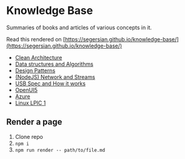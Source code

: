 # Knowledge Base

Summaries of books and articles of various concepts in it.

Read this rendered on [https://segersian.github.io/knowledge-base/](https://segersian.github.io/knowledge-base/)

* [Clean Architecture](architecture-clean/index.md)
* [Data structures and Algorithms](core-data-struct-algorithms/index.md)
* [Design Patterns](architecture-design-patterns/index.md)
* [(NodeJS) Network and Streams](nodejs-streams-and-networking/index.md)
* [USB Spec and How it works](usb-spec/index.md)
* [OpenUI5](tech-openui5/readme.md)
* [Azure](cloud-azure/readme.md)
* [Linux LPIC 1](linux-lpic-1/readme.md)

## Render a page

1. Clone repo
2. `npm i`
3. `npm run render -- path/to/file.md`
